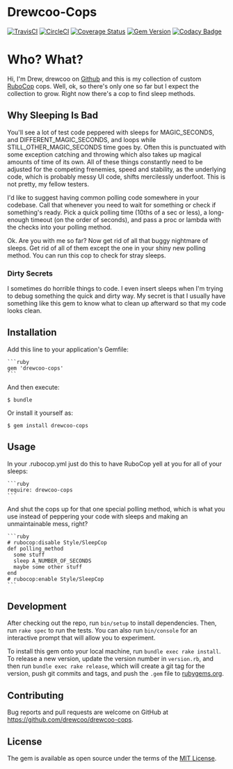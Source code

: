# Drewcoo-Cops

[![TravisCI](https://api.travis-ci.org/drewcoo/drewcoo-cops.svg)](https://travis-ci.org/drewcoo/drewcoo-cops)
[![CircleCI](https://circleci.com/gh/drewcoo/drewcoo-cops.svg?style=shield)](https://circleci.com/gh/drewcoo/drewcoo-cops)
[![Coverage Status](https://coveralls.io/repos/github/drewcoo/drewcoo-cops/badge.svg?branch=master)](https://coveralls.io/github/drewcoo/drewcoo-cops?branch=master)
[![Gem Version](https://badge.fury.io/rb/drewcoo-cops.svg)](https://badge.fury.io/rb/drewcoo-cops)
[![Codacy Badge](https://api.codacy.com/project/badge/Grade/1351580f879346e589d9c4f908b53f05)](https://www.codacy.com/app/drewcoo/drewcoo-cops?utm_source=github.com&amp;utm_medium=referral&amp;utm_content=drewcoo/drewcoo-cops&amp;utm_campaign=Badge_Grade)

# Who? What?

Hi, I'm Drew, drewcoo on [Github](https://github.com/drewcoo) and this is my
collection of custom [RuboCop](http://batsov.com/rubocop/) cops. Well, ok, so
there's only one so far but I expect the collection to grow. Right now there's
a cop to find sleep methods.

## Why Sleeping Is Bad

You'll see a lot of test code peppered with sleeps for MAGIC_SECONDS, and
DIFFERENT_MAGIC_SECONDS, and loops while STILL_OTHER_MAGIC_SECONDS time goes
by. Often this is punctuated with some exception catching and throwing which
also takes up magical amounts of time of its own. All of these things
constantly need to be adjusted for the competing frenemies, speed and
stability, as the underlying code, which is probably messy UI code, shifts
mercilessly underfoot. This is not pretty, my fellow testers.

I'd like to suggest having common polling code somewhere in your codebase.
Call that whenever you need to wait for something or check if something's ready.
Pick a quick polling time (10ths of a sec or less), a long-enough timeout (on
the order of seconds), and pass a proc or lambda with the checks into your
polling method.

Ok. Are you with me so far? Now get rid of all that buggy nightmare of sleeps.
Get rid of all of them except the one in your shiny new polling method. You
can run this cop to check for stray sleeps.

### Dirty Secrets

I sometimes do horrible things to code. I even insert sleeps when I'm trying
to debug something the quick and dirty way. My secret is that I usually have
something like this gem to know what to clean up afterward so that my code
looks clean.

## Installation

Add this line to your application's Gemfile:

    ```ruby
    gem 'drewcoo-cops'
    ```

And then execute:

    $ bundle

Or install it yourself as:

    $ gem install drewcoo-cops

## Usage

In your .rubocop.yml just do this to have RuboCop yell at you for all of
your sleeps:

    ```ruby
    require: drewcoo-cops
    ```
And shut the cops up for that one special polling method, which is what you
use instead of peppering your code with sleeps and making an unmaintainable
mess, right?

    ```ruby
    # rubocop:disable Style/SleepCop
    def polling_method
      some stuff
      sleep A_NUMBER_OF_SECONDS
      maybe some other stuff
    end
    # rubocop:enable Style/SleepCop
    ```

## Development

After checking out the repo, run `bin/setup` to install dependencies. Then, run `rake spec` to run the tests. You can also run `bin/console` for an interactive prompt that will allow you to experiment.

To install this gem onto your local machine, run `bundle exec rake install`. To release a new version, update the version number in `version.rb`, and then run `bundle exec rake release`, which will create a git tag for the version, push git commits and tags, and push the `.gem` file to [rubygems.org](https://rubygems.org).

## Contributing

Bug reports and pull requests are welcome on GitHub at https://github.com/drewcoo/drewcoo-cops.

## License

The gem is available as open source under the terms of the [MIT License](https://opensource.org/licenses/MIT).
